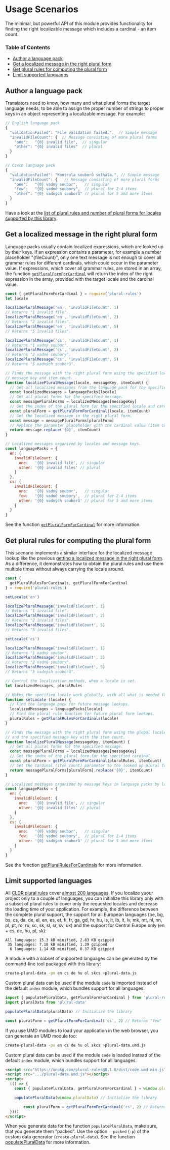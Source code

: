 # Usage Scenarios

The minimal, but powerful API of this module provides functionality for finding the right localizable message which includes a cardinal - an item count.

### Table of Contents

- [Author a language pack](#author-a-language-pack)
- [Get a localized message in the right plural form](#get-a-localized-message-in-the-right-plural-form)
- [Get plural rules for computing the plural form](#get-plural-rules-for-computing-the-plural-form)
- [Limit supported languages](#limit-supported-languages)

## Author a language pack

Translators need to know, how many and what plural forms the target language needs, to be able to assign the proper number of strings to proper keys in an object representing a localizable message. For example:

```js
// English language pack
{
  "validationFailed": "File validation failed.",  // Simple message
  "invalidFileCount": {  // Message consisting of more plural forms
    "one":   "{0} invalid file",  // singular
    "other": "{0} invalid files"  // plural
  }
}

// Czech language pack
{
  "validationFailed": "Kontrola souborů selhala.", // Simple message
  "invalidFileCount": {   // Message consisting of more plural forms
    "one":   "{0} vadný soubor",   // singular
    "few":   "{0} vadné soubory",  // plural for 2-4 items
    "other": "{0} vadných souborů" // plural for 5 and more items
  }
}
```

Have a look at the [list of plural rules and number of plural forms for locales supported by this library](./languages.md#supported-languages).

## Get a localized message in the right plural form

Language packs usually contain localized expressions, which are looked up by their keys. If an expression contains a parameter, for example a number placeholder "{fileCount}", only one text message is not enough to cover all grammar rules for different cardinals, which could occur in the parameter value. If expressions, which cover all grammar rules, are stored in an array, the function [`getPluralFormForCardinal`](./API.md#getpluralformforcardinal) will return the index of the right expression in the array, provided with the target locale and the cardinal value.

```js
const { getPluralFormForCardinal } = require('plural-rules')
let locale

localizePluralMessage('en', 'invalidFileCount', 1)
// Returns "1 invalid file".
localizePluralMessage('en', 'invalidFileCount', 2)
// Returns "2 invalid files".
localizePluralMessage('en', 'invalidFileCount', 5)
// Returns "5 invalid files".

localizePluralMessage('cs', 'invalidFileCount', 1)
// Returns "1 vadný soubor".
localizePluralMessage('cs', 'invalidFileCount', 2)
// Returns "2 vadné soubory".
localizePluralMessage('cs', 'invalidFileCount', 5)
// Returns "5 vadných souborů".

// Finds the message with the right plural form using the specified locale,
// message key and item count.
function localizePluralMessage(locale, messageKey, itemCount) {
  // Get all localized messages from the language pack for the specified locale.
  const localizedMessages = languagePacks[locale]
  // Get all plural forms for the specified message.
  const messagePluralForms = localizedMessages[messageKey]
  // Get the index of the plural form for the specified locale and cardinal.
  const pluralForm = getPluralFormForCardinal(locale, itemCount)
  // Get the localized message in the right plural form.
  const message = messagePluralForms[pluralForm]
  // Replace the parameter placeholder with the cardinal value (item count).
  return message.replace('{0}', itemCount)
}

// Localized messages organized by locales and message keys.
const languagePacks = {
  en: {
    invalidFileCount: {
      one:   '{0} invalid file', // singular
      other: '{0} invalid files' // plural
    }
  },
  cs: {
    invalidFileCount: {
      one:   '{0} vadný soubor',   // singular
      few:   '{0} vadné soubory',  // plural for 2-4 items
      other: '{0} vadných souborů' // plural for 5 and more items
    }
  }
}
```

See the function [`getPluralFormForCardinal`](./API.md#getpluralformforcardinal) for more information.

## Get plural rules for computing the plural form

This scenario implements a similar interface for the localized message lookup like the previous [getting a localized message in the right plural form](#get-a-localized-message-in-the-right-plural-form). As a difference, it demonstrates how to obtain the plural rules and use them multiple times without always carrying the locale around.

```js
const {
  getPluralRulesForCardinals, getPluralFormForCardinal
} = require('plural-rules')

setLocale('en')

localizePluralMessage('invalidFileCount', 1)
// Returns "1 invalid file".
localizePluralMessage('invalidFileCount', 2)
// Returns "2 invalid files".
localizePluralMessage('invalidFileCount', 5)
// Returns "5 invalid files".

setLocale('cs')

localizePluralMessage('invalidFileCount', 1)
// Returns "1 vadný soubor".
localizePluralMessage('invalidFileCount', 2)
// Returns "2 vadné soubory".
localizePluralMessage('invalidFileCount', 5)
// Returns "5 vadných souborů".

// Control the localization methods, when a locale is set.
let localizedMessages, pluralRules

// Makes the specified locale work globally, with all what is needed for it.
function setLocale (locale) {
  // Find the language pack for future message lookups.
  localizedMessages = languagePacks[locale]
  // Find the plural rule function for future plural form lookups.
  pluralRules = getPluralRulesForCardinals(locale)
}

// Finds the message with the right plural form using the global locale
// and the specified message key with the item count.
function localizePluralMessage(messageKey, itemCount) {
  // Get all plural forms for the specified message.
  const messagePluralForms = localizedMessages[messageKey]
  // Get the index of the plural form for the specified cardinal.
  const pluralForm = getPluralFormForCardinal(pluralRules, itemCount)
  // Set the cardinal (item count) parameter to the looked up plural form.
  return messagePluralForms[pluralForm].replace('{0}', itemCount)
}

// Localized messages organized by message keys in language packs by locales.
const languagePacks = {
  en: {
    invalidFileCount: {
      one:   '{0} invalid file', // singular
      other: '{0} invalid files' // plural
    }
  },
  cs: {
    invalidFileCount: {
      one:   '{0} vadný soubor',   // singular
      few:   '{0} vadné soubory',  // plural for 2-4 items
      other: '{0} vadných souborů' // plural for 5 and more items
    }
  }
}
```

See the function [getPluralRulesForCardinals](./API.md#getpluralrulesforcardinals) for more information.

## Limit supported languages

All [CLDR plural rules] cover [almost 200 languages](./languages.md#supported-languages). If you localize yuour project only to a couple of languages, you can initialize this library only with a subset of plural rules to cover only the requested locales and decrease the loading time of your application. For example, the difference between the complete plural support, the support for all European languages (be, bg, bs, cs, da, de, el, en, es, et, fi, fr, ga, gd, hr, hu, is, it, lb, lt, lv, mk, mt, nl, nn, pl, pt, ro, ru, sc, sk, sl, sr, sv, uk) and the support for Central Europe only (en + cs, de, hu, pl, sk):

```
All languages: 15.3 kB minified, 2.83 KB gzipped
 35 languages: 7.18 kB minified, 1.39 gzipped
  6 languages: 1.14 KB minified, 0.37 KB gzipped
```

A module with a subset of supported languages can be generated by the command-line tool packaged with this library:

```sh
create-plural-data -pm en cs de hu ol skcs >plural-data.js
```

Custom plural data can be used if the module `code` is imported instead of the default `index` module, which bundles support for all languages:

```js
import { populatePluralData, getPluralFormForCardinal } from 'plural-rules'
import pluralData from 'plural-data'

populatePluralData(pluralData) // Initialize the library

const pluralForm = getPluralFormForCardinal('cs', 2) // Returns "few"
```

If you use UMD modules to load your application in the web browser, you can generate an UMD module too:

```sh
create-plural-data -pu en cs de hu ol skcs >plural-data.umd.js
```

Custom plural data can be used if the module `code` is loaded instead of the default `index` module, which bundles support for all languages.

```html
<script src="https://unpkg.com/plural-rules@0.1.0/dist/code.umd.min.js"></script>
<script src=".../plural-data.umd.js"></script>
<script>
  (() => {
    const { populatePluralData, getPluralFormForCardinal } = window.pluralRules

    populatePluralData(window.pluralData) // Initialize the library

		const pluralForm = getPluralFormForCardinal('cs', 2) // Returns "few"
  })()
</script>
```

When you generate data for the function `populatePluralData`, make sure, that you generate them "packed". Use the option `--packed` (`-p`) of the custom data generator (`create-plural-data`). See the function [populatePluralData](./API.md#populatepluraldata) for more information.

[CLDR plural rules]: http://cldr.unicode.org/index/cldr-spec/plural-rules
